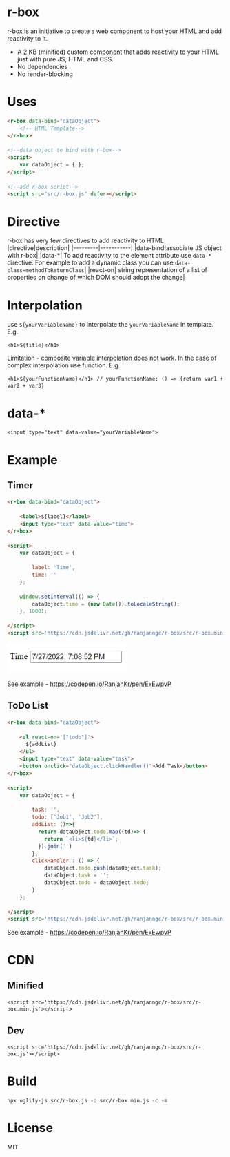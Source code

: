 # r-box

r-box is an initiative to create a web component to host your HTML and add reactivity to it.

* A 2 KB (minified) custom component that adds reactivity to your HTML just with pure JS, HTML and CSS.
* No dependencies
* No render-blocking 

# Uses
```HTML
<r-box data-bind="dataObject">
    <!-- HTML Template-->
</r-box>

<!--data object to bind with r-box-->
<script>
    var dataObject = { };
</script>

<!--add r-box script-->
<script src="src/r-box.js" defer></script>
```

# Directive
r-box has very few directives to add reactivity to HTML
|directive|description|
|---------|-----------|
|data-bind|associate JS object with r-box|
|data-*| To add reactivity to the element attribute use `data-*` directive. For example to add a dynamic class you can use `data-class=methodToReturnClass`| 
|react-on| string representation of a list of properties on change of which DOM should adopt the change|

# Interpolation
use `${yourVariableName}` to interpolate the `yourVariableName` in template. E.g.
```
<h1>${title}</h1>
```
Limitation - composite variable interpolation does not work. In the case of complex interpolation use function. E.g.
```
<h1>${yourFunctionName}</h1> // yourFunctionName: () => {return var1 + var2 + var3}
```

# data-*
```
<input type="text" data-value="yourVariableName">
```

# Example

## Timer
```HTML
<r-box data-bind="dataObject">

    <label>${label}</label>
    <input type="text" data-value="time">
</r-box>

<script>
    var dataObject = {

        label: 'Time',
        time: ''
    };

    window.setInterval(() => {
        dataObject.time = (new Date()).toLocaleString();
    }, 1000);
    
</script>
<script src='https://cdn.jsdelivr.net/gh/ranjanngc/r-box/src/r-box.min.js'></script>
```
![sample](./docs/assets/sample01.gif)

See example  - https://codepen.io/RanjanKr/pen/ExEwpvP
## ToDo List
```HTML
<r-box data-bind="dataObject">

    <ul react-on='["todo"]'>
      ${addList}
    </ul>
    <input type="text" data-value="task">
    <button onclick="dataObject.clickHandler()">Add Task</button>
</r-box>

<script>
    var dataObject = {

        task: '',
        todo: ['Job1', 'Job2'],
        addList: ()=>{
          return dataObject.todo.map((td)=> {
            return `<li>${td}</li>`;
          }).join('')
        },
        clickHandler : () => {
            dataObject.todo.push(dataObject.task);
            dataObject.task = '';
            dataObject.todo = dataObject.todo;
        }
    };
    
</script>
<script src='https://cdn.jsdelivr.net/gh/ranjanngc/r-box/src/r-box.min.js'></script>
```
See example  - https://codepen.io/RanjanKr/pen/ExEwpvP
# CDN
## Minified
```
<script src='https://cdn.jsdelivr.net/gh/ranjanngc/r-box/src/r-box.min.js'></script>
```
## Dev
```
<script src='https://cdn.jsdelivr.net/gh/ranjanngc/r-box/src/r-box.js'></script>
```
# Build
```
npx uglify-js src/r-box.js -o src/r-box.min.js -c -m
```
# License
MIT